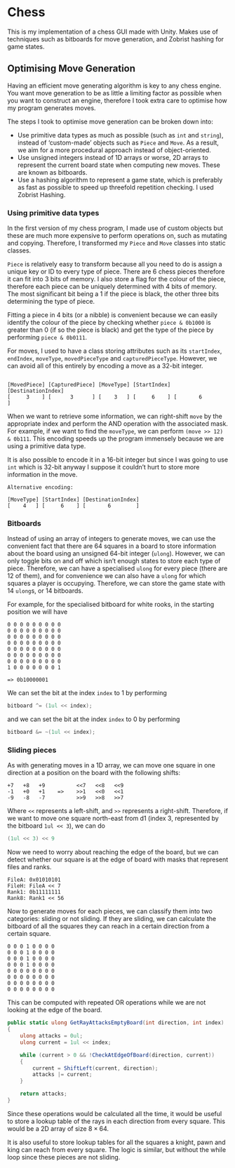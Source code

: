 # Chess
This is my implementation of a chess GUI made with Unity. Makes use of techniques such as bitboards for move generation, and Zobrist hashing for game states.

## Optimising Move Generation

Having an efficient move generating algorithm is key to any chess engine. You want move generation to be as little a limiting factor as possible when you want to construct an engine, therefore I took extra care to optimise how my program generates moves.

The steps I took to optimise move generation can be broken down into:

- Use primitive data types as much as possible (such as `int` and `string`), instead of ‘custom-made’ objects such as `Piece` and `Move`. As a result, we aim for a more procedural approach instead of object-oriented.
- Use unsigned integers instead of 1D arrays or worse, 2D arrays to represent the current board state when computing new moves. These are known as bitboards.
- Use a hashing algorithm to represent a game state, which is preferably as fast as possible to speed up threefold repetition checking. I used Zobrist Hashing.

### Using primitive data types

In the first version of my chess program, I made use of custom objects but these are much more expensive to perform operations on, such as mutating and copying. Therefore, I transformed my `Piece` and `Move` classes into static classes.

`Piece` is relatively easy to transform because all you need to do is assign a unique key or ID to every type of piece. There are 6 chess pieces therefore it can fit into 3 bits of memory. I also store a flag for the colour of the piece, therefore each piece can be uniquely determined with 4 bits of memory. The most significant bit being a 1 if the piece is black, the other three bits determining the type of piece.

Fitting a piece in 4 bits (or a nibble) is convenient because we can easily identify the colour of the piece by checking whether `piece & 0b1000` is greater than 0 (if so the piece is black) and get the type of the piece by performing `piece & 0b0111`.

For moves, I used to have a class storing attributes such as its `startIndex`, `endIndex`, `moveType`, `movedPieceType` and `capturedPieceType`. However, we can avoid all of this entirely by encoding a move as a 32-bit integer.

```

[MovedPiece] [CapturedPiece] [MoveType] [StartIndex] [DestinationIndex]
[     3    ] [      3      ] [    3   ] [     6    ] [       6        ]
```

When we want to retrieve some information, we can right-shift `move` by the appropriate index and perform the AND operation with the associated mask. For example, if we want to find the `moveType`, we can perform `(move >> 12) & 0b111`. This encoding speeds up the program immensely because we are using a primitive data type.

It is also possible to encode it in a 16-bit integer but since I was going to use `int` which is 32-bit anyway I suppose it couldn’t hurt to store more information in the move.

```
Alternative encoding:

[MoveType] [StartIndex] [DestinationIndex]
[    4   ] [     6    ] [       6        ]
```

### Bitboards

Instead of using an array of integers to generate moves, we can use the convenient fact that there are 64 squares in a board to store information about the board using an unsigned 64-bit integer (`ulong`). However, we can only toggle bits on and off which isn’t enough states to store each type of piece. Therefore, we can have a specialised `ulong` for every piece (there are 12 of them), and for convenience we can also have a `ulong` for which squares a player is occupying. Therefore, we can store the game state with 14 `ulong`s, or 14 bitboards.

For example, for the specialised bitboard for white rooks, in the starting position we will have

```
0 0 0 0 0 0 0 0 0
0 0 0 0 0 0 0 0 0
0 0 0 0 0 0 0 0 0
0 0 0 0 0 0 0 0 0
0 0 0 0 0 0 0 0 0
0 0 0 0 0 0 0 0 0
0 0 0 0 0 0 0 0 0
1 0 0 0 0 0 0 0 1

=> 0b10000001
```

We can set the bit at the index `index` to 1 by performing

```csharp
bitboard ^= (1ul << index);
```

and we can set the bit at the index `index` to 0 by performing

```csharp
bitboard &= ~(1ul << index);
```

### Sliding pieces

As with generating moves in a 1D array, we can move one square in one direction at a position on the board with the following shifts:

```
+7   +8   +9          <<7   <<8   <<9
-1   +0   +1    =>    >>1   <<0   <<1
-9   -8   -7          >>9   >>8   >>7
```

Where `<<` represents a left-shift, and `>>` represents a right-shift. Therefore, if we want to move one square north-east from d1 (index 3, represented by the bitboard `1ul << 3`), we can do

```csharp
(1ul << 3) << 9
```

Now we need to worry about reaching the edge of the board, but we can detect whether our square is at the edge of board with masks that represent files and ranks.

```
FileA: 0x01010101
FileH: FileA << 7
Rank1: 0b11111111
Rank8: Rank1 << 56
```

Now to generate moves for each pieces, we can classify them into two categories: sliding or not sliding. If they are sliding, we can calculate the bitboard of all the squares they can reach in a certain direction from a certain square.

```
0 0 0 1 0 0 0 0
0 0 0 1 0 0 0 0
0 0 0 1 0 0 0 0
0 0 0 1 0 0 0 0
0 0 0 0 0 0 0 0
0 0 0 0 0 0 0 0
0 0 0 0 0 0 0 0
0 0 0 0 0 0 0 0
```

This can be computed with repeated OR operations while we are not looking at the edge of the board.

```csharp
public static ulong GetRayAttacksEmptyBoard(int direction, int index)
{
    ulong attacks = 0ul;
    ulong current = 1ul << index;

    while (current > 0 && !CheckAtEdgeOfBoard(direction, current))
    {
        current = ShiftLeft(current, direction);
        attacks |= current;
    }

    return attacks;
}
```

Since these operations would be calculated all the time, it would be useful to store a lookup table of the rays in each direction from every square. This would be a 2D array of size $8 \times 64$.

It is also useful to store lookup tables for all the squares a knight, pawn and king can reach from every square. The logic is similar, but without the while loop since these pieces are not sliding.



